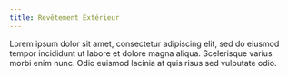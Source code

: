 ```yaml
---
title: Revêtement Extérieur
---
```


Lorem ipsum dolor sit amet, consectetur adipiscing elit, sed do eiusmod tempor incididunt ut labore et dolore magna aliqua. Scelerisque varius morbi enim nunc. Odio euismod lacinia at quis risus sed vulputate odio.
